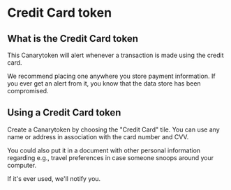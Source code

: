 # Credit Card token

## What is the Credit Card token

This Canarytoken will alert whenever a transaction is made using the credit card.

We recommend placing one anywhere you store payment information. If you ever get an alert from it, you know that the data store has been compromised.

## Using a Credit Card token

Create a Canarytoken by choosing the "Credit Card" tile. You can use any name or address in association with the card number and CVV.

You could also put it in a document with other personal information regarding e.g., travel preferences in case someone snoops around your computer.

If it's ever used, we'll notify you.